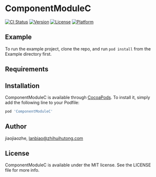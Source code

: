 # ComponentModuleC

[![CI Status](https://img.shields.io/travis/jiaojiaozhe/ComponentModuleC.svg?style=flat)](https://travis-ci.org/jiaojiaozhe/ComponentModuleC)
[![Version](https://img.shields.io/cocoapods/v/ComponentModuleC.svg?style=flat)](https://cocoapods.org/pods/ComponentModuleC)
[![License](https://img.shields.io/cocoapods/l/ComponentModuleC.svg?style=flat)](https://cocoapods.org/pods/ComponentModuleC)
[![Platform](https://img.shields.io/cocoapods/p/ComponentModuleC.svg?style=flat)](https://cocoapods.org/pods/ComponentModuleC)

## Example

To run the example project, clone the repo, and run `pod install` from the Example directory first.

## Requirements

## Installation

ComponentModuleC is available through [CocoaPods](https://cocoapods.org). To install
it, simply add the following line to your Podfile:

```ruby
pod 'ComponentModuleC'
```

## Author

jiaojiaozhe, lanbiao@zhihuihutong.com

## License

ComponentModuleC is available under the MIT license. See the LICENSE file for more info.
